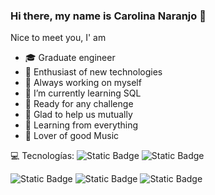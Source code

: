 ### Hi there, my name is Carolina Naranjo 👋

<!--
**caro278ng/caro278ng** is a ✨ _special_ ✨ repository because its `README.md` (this file) appears on your GitHub profile.-->

Nice to meet you, I' am

- 🎓 Graduate engineer
- 🔭 Enthusiast of new technologies
- 🌱 Always working on myself
- 🌱 I’m currently learning SQL
- 🏁 Ready for any challenge
- 🤝 Glad to help us mutually
- 🔎 Learning from everything
- 🎵 Lover of good Music


💻 Tecnologías:
![Static Badge](https://img.shields.io/badge/Python-61DBFB?style=for-the-badge&logo=Python&labelColor=black&color=FFFF00)
![Static Badge](https://img.shields.io/badge/Postgresql-61DBFB?style=for-the-badge&logo=Postgresql&labelColor=silver&color=blue)


![Static Badge](https://img.shields.io/badge/Excel-darkgreen)
![Static Badge](https://img.shields.io/badge/SQL-blue)
![Static Badge](https://img.shields.io/badge/PowerBI-yellow)



